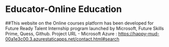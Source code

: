 # Educator-Online Education
##This website on the Online courses platform has been developed for Future Ready Talent Internship program launched by Microsoft, Future Skills Prime, Quess, Github.
Project URL -
Microsoft Azure : https://happy-mud-00a1e3c00.3.azurestaticapps.net/contact.html#search
